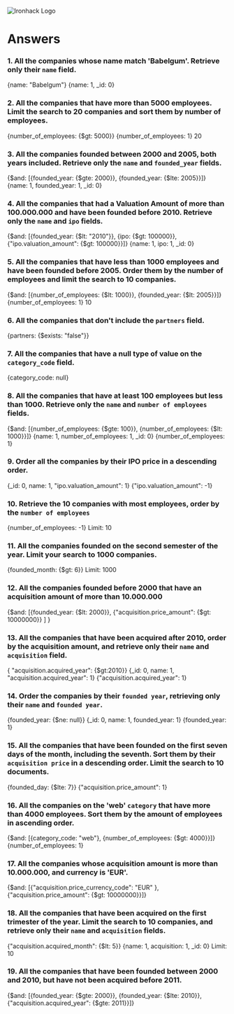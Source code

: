 ![Ironhack Logo](https://i.imgur.com/1QgrNNw.png)

# Answers

### 1. All the companies whose name match 'Babelgum'. Retrieve only their `name` field.

{name: "Babelgum"}
{name: 1, \_id: 0}

### 2. All the companies that have more than 5000 employees. Limit the search to 20 companies and sort them by **number of employees**.

{number_of_employees: {$gt: 5000}}
{number_of_employees: 1}
20

### 3. All the companies founded between 2000 and 2005, both years included. Retrieve only the `name` and `founded_year` fields.

{$and: [{founded_year: {$gte: 2000}}, {founded_year: {$lte: 2005}}]}
{name: 1, founded_year: 1, \_id: 0}

### 4. All the companies that had a Valuation Amount of more than 100.000.000 and have been founded before 2010. Retrieve only the `name` and `ipo` fields.

{$and: [{founded_year: {$lt: "2010"}}, {ipo: {$gt: 100000}}, {"ipo.valuation_amount": {$gt: 100000}}]}
{name: 1, ipo: 1, \_id: 0}

### 5. All the companies that have less than 1000 employees and have been founded before 2005. Order them by the number of employees and limit the search to 10 companies.

{$and: [{number_of_employees: {$lt: 1000}}, {founded_year: {$lt: 2005}}]}
{number_of_employees: 1}
10

### 6. All the companies that don't include the `partners` field.

{partners: {$exists: "false"}}

### 7. All the companies that have a null type of value on the `category_code` field.

{category_code: null}

### 8. All the companies that have at least 100 employees but less than 1000. Retrieve only the `name` and `number of employees` fields.

{$and: [{number_of_employees: {$gte: 100}}, {number_of_employees: {$lt: 1000}}]}
{name: 1, number_of_employees: 1, \_id: 0}
{number_of_employees: 1}

### 9. Order all the companies by their IPO price in a descending order.

{\_id: 0, name: 1, "ipo.valuation_amount": 1}
{"ipo.valuation_amount": -1}

### 10. Retrieve the 10 companies with most employees, order by the `number of employees`

{number_of_employees: -1}
Limit: 10

### 11. All the companies founded on the second semester of the year. Limit your search to 1000 companies.

{founded_month: {$gt: 6}}
Limit: 1000

### 12. All the companies founded before 2000 that have an acquisition amount of more than 10.000.000

{$and: [{founded_year: {$lt: 2000}}, {"acquisition.price_amount": {$gt: 10000000}} ] }

### 13. All the companies that have been acquired after 2010, order by the acquisition amount, and retrieve only their `name` and `acquisition` field.

{ "acquisition.acquired_year": {$gt:2010}}
{\_id: 0, name: 1, "acquisition.acquired_year": 1}
{"acquisition.acquired_year": 1}

### 14. Order the companies by their `founded year`, retrieving only their `name` and `founded year`.

{founded_year: {$ne: null}}
{\_id: 0, name: 1, founded_year: 1}
{founded_year: 1}

### 15. All the companies that have been founded on the first seven days of the month, including the seventh. Sort them by their `acquisition price` in a descending order. Limit the search to 10 documents.

{founded_day: {$lte: 7}}
{"acquisition.price_amount": 1}

### 16. All the companies on the 'web' `category` that have more than 4000 employees. Sort them by the amount of employees in ascending order.

{$and: [{category_code: "web"}, {number_of_employees: {$gt: 4000}}]}
{number_of_employees: 1}

### 17. All the companies whose acquisition amount is more than 10.000.000, and currency is 'EUR'.

{$and: [{"acquisition.price_currency_code": "EUR" }, {"acquisition.price_amount": {$gt: 10000000}}]}

### 18. All the companies that have been acquired on the first trimester of the year. Limit the search to 10 companies, and retrieve only their `name` and `acquisition` fields.

{"acquisition.acquired_month": {$lt: 5}}
{name: 1, acquisition: 1, \_id: 0}
Limit: 10

### 19. All the companies that have been founded between 2000 and 2010, but have not been acquired before 2011.

{$and: [{founded_year: {$gte: 2000}}, {founded_year: {$lte: 2010}}, {"acquisition.acquired_year": {$gte: 2011}}]}
